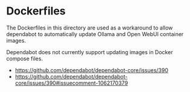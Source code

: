 # Dockerfiles

The Dockerfiles in this directory are used as a workaround to allow dependabot to automatically update Ollama and Open WebUI container images.

Dependabot does not currently support updating images in Docker compose files.

- <https://github.com/dependabot/dependabot-core/issues/390>
- <https://github.com/dependabot/dependabot-core/issues/390#issuecomment-1062170379>
